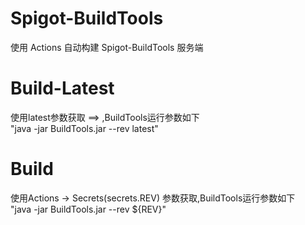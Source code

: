 # Spigot-BuildTools

使用 Actions 自动构建 Spigot-BuildTools 服务端

# Build-Latest
使用latest参数获取 ==> ,BuildTools运行参数如下<br>
"java -jar BuildTools.jar --rev latest"

# Build
使用Actions -> Secrets(secrets.REV) 参数获取,BuildTools运行参数如下<br>
"java -jar BuildTools.jar --rev ${REV}"

